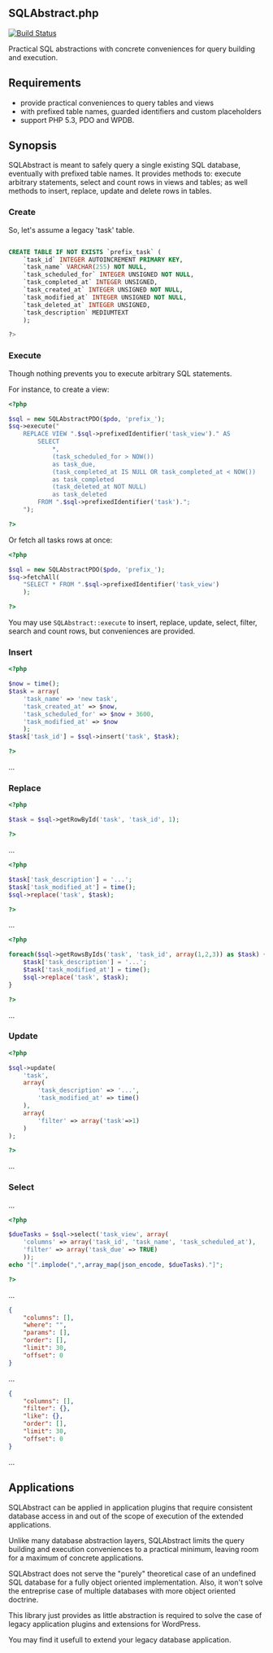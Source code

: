 SQLAbstract.php
---
[![Build Status](https://travis-ci.org/unframed/SQLAbstract.php.svg)](https://travis-ci.org/unframed/SQLAbstract.php)

Practical SQL abstractions with concrete conveniences for query building and execution.

Requirements
---
- provide practical conveniences to query tables and views
- with prefixed table names, guarded identifiers and custom placeholders
- support PHP 5.3, PDO and WPDB.

Synopsis
---
SQLAbstract is meant to safely query a single existing SQL database, eventually with prefixed table names. It provides methods to: execute arbitrary statements, select and count rows in views and tables; as well methods to insert, replace, update and delete rows in tables.

### Create

So, let's assume a legacy 'task' table.

~~~sql

CREATE TABLE IF NOT EXISTS `prefix_task` (
    `task_id` INTEGER AUTOINCREMENT PRIMARY KEY,
    `task_name` VARCHAR(255) NOT NULL,
    `task_scheduled_for` INTEGER UNSIGNED NOT NULL,
    `task_completed_at` INTEGER UNSIGNED,
    `task_created_at` INTEGER UNSIGNED NOT NULL,
    `task_modified_at` INTEGER UNSIGNED NOT NULL,
    `task_deleted_at` INTEGER UNSIGNED,
    `task_description` MEDIUMTEXT
    );

?>
~~~

### Execute

Though nothing prevents you to execute arbitrary SQL statements.

For instance, to create a view:

~~~php
<?php

$sql = new SQLAbstractPDO($pdo, 'prefix_');
$sq->execute("
    REPLACE VIEW ".$sql->prefixedIdentifier('task_view')." AS 
        SELECT 
            *,
            (task_scheduled_for > NOW()) 
            as task_due,
            (task_completed_at IS NULL OR task_completed_at < NOW()) 
            as task_completed
            (task_deleted_at NOT NULL) 
            as task_deleted
        FROM ".$sql->prefixedIdentifier('task').";
    ");

?>
~~~

Or fetch all tasks rows at once:

~~~php
<?php

$sql = new SQLAbstractPDO($pdo, 'prefix_');
$sq->fetchAll(
    "SELECT * FROM ".$sql->prefixedIdentifier('task_view')
    );

?>
~~~

You may use `SQLAbstract::execute` to insert, replace, update, select, filter, search and count rows, but conveniences are provided. 

### Insert

~~~php
<?php

$now = time();
$task = array(
    'task_name' => 'new task',
    'task_created_at' => $now,
    'task_scheduled_for' => $now + 3600,
    'task_modified_at' => $now
    );
$task['task_id'] = $sql->insert('task', $task);

?>
~~~

...

### Replace

~~~php
<?php

$task = $sql->getRowById('task', 'task_id', 1);

?>
~~~

...

~~~php
<?php

$task['task_description'] = '...';
$task['task_modified_at'] = time();
$sql->replace('task', $task);

?>
~~~

...

~~~php
<?php

foreach($sql->getRowsByIds('task', 'task_id', array(1,2,3)) as $task) {
    $task['task_description'] = '...';
    $task['task_modified_at'] = time();
    $sql->replace('task', $task);
}

?>
~~~

...

### Update

~~~php
<?php

$sql->update(
    'task', 
    array(
        'task_description' => '...',
        'task_modified_at' => time()
    ), 
    array(
        'filter' => array('task'=>1)
    )
);

?>
~~~

...

### Select

...

~~~php
<?php

$dueTasks = $sql->select('task_view', array(
    'columns' => array('task_id', 'task_name', 'task_scheduled_at'),
    'filter' => array('task_due' => TRUE)
    ));
echo "[".implode(",",array_map(json_encode, $dueTasks)."]";

?>
~~~

...

~~~json
{
    "columns": [],
    "where": "",
    "params": [],
    "order": [],
    "limit": 30,
    "offset": 0
}
~~~

...

~~~json
{
    "columns": [],
    "filter": {},
    "like": {},
    "order": [],
    "limit": 30,
    "offset": 0
}
~~~

...

Applications
---
SQLAbstract can be applied in application plugins that require consistent database access in and out of the scope of execution of the extended applications.

Unlike many database abstraction layers, SQLAbstract limits the query building and execution conveniences to a practical minimum, leaving room for a maximum of concrete applications.

SQLAbstract does not serve the "purely" theoretical case of an undefined SQL database for a fully object oriented implementation. Also, it won't solve the entreprise case of multiple databases with more object oriented doctrine.

This library just provides as little abstraction is required to solve the  case of legacy application plugins and extensions for WordPress.

You may find it usefull to extend your legacy database application.